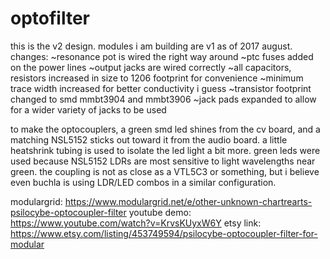 # optofilter
this is the v2 design. modules i am building are v1 as of 2017 august. 
changes:
~resonance pot is wired the right way around
~ptc fuses added on the power lines
~output jacks are wired correctly
~all capacitors, resistors increased in size to 1206 footprint for convenience
~minimum trace width increased for better conductivity i guess
~transistor footprint changed to smd mmbt3904 and mmbt3906
~jack pads expanded to allow for a wider variety of jacks to be used

to make the optocouplers, a green smd led shines from the cv board, and a matching NSL5152 sticks out toward it from the audio board. a little heatshrink tubing is used to isolate the led light a bit more. green leds were used because NSL5152 LDRs are most sensitive to light wavelengths near green. the coupling is not as close as a VTL5C3 or something, but i believe even buchla is using LDR/LED combos in a similar configuration. 

modulargrid: https://www.modulargrid.net/e/other-unknown-chartrearts-psilocybe-optocoupler-filter
youtube demo: https://www.youtube.com/watch?v=KrvsKUyxW6Y
etsy link: https://www.etsy.com/listing/453749594/psilocybe-optocoupler-filter-for-modular
